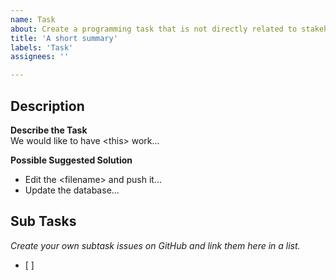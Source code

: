 ```yaml
---
name: Task
about: Create a programming task that is not directly related to stakeholders.
title: 'A short summary'
labels: 'Task'
assignees: ''

---
```



## Description
**Describe the Task** \
We would like to have \<this> work...


**Possible Suggested Solution**  
- Edit the \<filename> and push it...
- Update the database... 


## Sub Tasks
*Create your own subtask issues on GitHub and link them here in a list.*
- [ ] 
